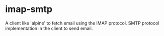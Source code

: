 # imap-smtp

A client like 'alpine' to fetch email using the IMAP protocol. SMTP protocol implementation in the client to send email.